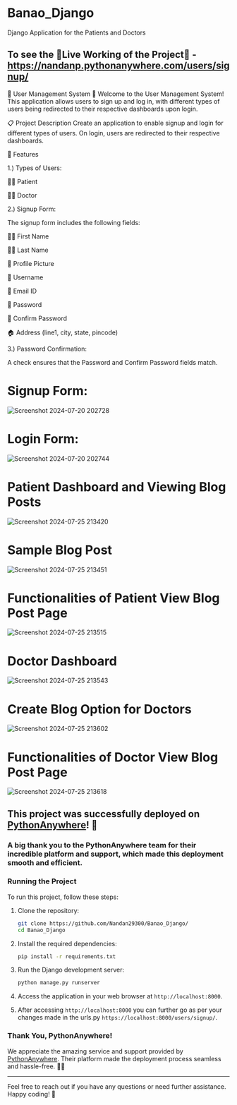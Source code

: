 # Banao_Django
Django Application for the Patients and Doctors

## To see the 🚨Live Working of the Project🚨 - https://nandanp.pythonanywhere.com/users/signup/

🏥 User Management System 🏥
Welcome to the User Management System! This application allows users to sign up and log in, with different types of users being redirected to their respective dashboards upon login.

📋 Project Description
Create an application to enable signup and login for different types of users. On login, users are redirected to their respective dashboards.

🌟 Features



1.) Types of Users:

🧑‍⚕️ Patient

👨‍⚕️ Doctor


2.) Signup Form:

The signup form includes the following fields:

  🧑‍🔬 First Name
  
  👩‍🔬 Last Name
  
  📸 Profile Picture
  
  👤 Username
  
  📧 Email ID
  
  🔐 Password
  
  🔐 Confirm Password
  
  🏠 Address (line1, city, state, pincode)



3.) Password Confirmation:

A check ensures that the Password and Confirm Password fields match.



# Signup Form:
![Screenshot 2024-07-20 202728](https://github.com/user-attachments/assets/f9fa22a1-c4ef-4a32-9686-c9b41164c3d3)


# Login Form:
![Screenshot 2024-07-20 202744](https://github.com/user-attachments/assets/10efbf22-ed77-4510-a192-3dc66d7b5cda)


# Patient Dashboard and Viewing Blog Posts
![Screenshot 2024-07-25 213420](https://github.com/user-attachments/assets/d136edda-66ff-42c0-afe6-e0385463c839)


# Sample Blog Post
![Screenshot 2024-07-25 213451](https://github.com/user-attachments/assets/050283a3-8caf-4d42-a9cb-f6e901a1e316)


# Functionalities of Patient View Blog Post Page
![Screenshot 2024-07-25 213515](https://github.com/user-attachments/assets/5f6b71a0-eb2b-4484-857d-940c1a6c83a7)


# Doctor Dashboard
![Screenshot 2024-07-25 213543](https://github.com/user-attachments/assets/9dcacf28-6d26-4c02-828b-3e56f4851650)


# Create Blog Option for Doctors
![Screenshot 2024-07-25 213602](https://github.com/user-attachments/assets/a03e6a0c-64d4-4eef-9115-0a0997db0d71)


# Functionalities of Doctor View Blog Post Page
![Screenshot 2024-07-25 213618](https://github.com/user-attachments/assets/41da62d4-cf56-463b-aae0-fb28d70a6778)





## This project was successfully deployed on [PythonAnywhere](https://www.pythonanywhere.com/)! 🎉


### A big thank you to the PythonAnywhere team for their incredible platform and support, which made this deployment smooth and efficient. 


### Running the Project

To run this project, follow these steps:

1. Clone the repository:
    ```sh
    git clone https://github.com/Nandan29300/Banao_Django/
    cd Banao_Django
    ```

2. Install the required dependencies:
    ```sh
    pip install -r requirements.txt
    ```

3. Run the Django development server:
    ```sh
    python manage.py runserver
    ```

4. Access the application in your web browser at `http://localhost:8000`.

5. After accessing `http://localhost:8000` you can further go as per your changes made in the urls.py `https://localhost:8000/users/signup/`. 


### Thank You, PythonAnywhere!

We appreciate the amazing service and support provided by [PythonAnywhere](https://www.pythonanywhere.com/). Their platform made the deployment process seamless and hassle-free. 🙏✨

---

Feel free to reach out if you have any questions or need further assistance. Happy coding! 🚀




